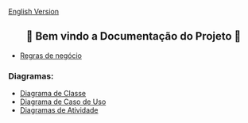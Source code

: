 <a href="https://github.com/Luccazx12/reprography-nodejs/blob/main/docs/README-en.md">English Version</a>

<h2 align="center">📄 Bem vindo a Documentação do Projeto 📄 </br></h2>



  * [Regras de negócio](https://github.com/Luccazx12/reprography-nodejs/blob/main/docs/business_rules/README.md)

### Diagramas: 

 * [Diagrama de Classe](https://github.com/Squad-Back-End/reprography-nodejs/blob/master/docs/diagrams/diagramas_de_classe/Diagramas%20de%20Classe%20%20Back-End%20V1.png)
 * [Diagrama de Caso de Uso](https://github.com/Squad-Back-End/reprography-nodejs/blob/master/docs/diagrams/diagramas_casos_de_uso/Diagrama_de_Caso_de_Uso.png)
 * [Diagramas de Atividade](https://github.com/Squad-Back-End/reprography-nodejs/tree/master/docs/diagrams/diagramas_de_atividade)


